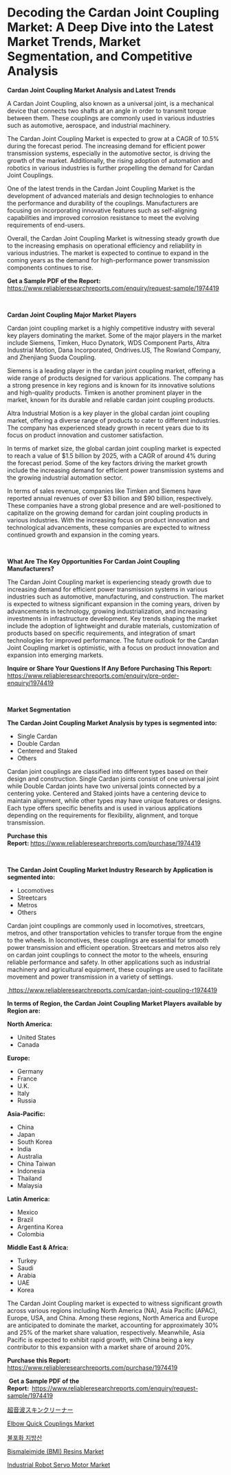 <p><h1>Decoding the Cardan Joint Coupling Market: A Deep Dive into the Latest Market Trends, Market Segmentation, and Competitive Analysis</h1></p><p><strong>Cardan Joint Coupling Market Analysis and Latest Trends</strong></p>
<p><p>A Cardan Joint Coupling, also known as a universal joint, is a mechanical device that connects two shafts at an angle in order to transmit torque between them. These couplings are commonly used in various industries such as automotive, aerospace, and industrial machinery.</p><p>The Cardan Joint Coupling Market is expected to grow at a CAGR of 10.5% during the forecast period. The increasing demand for efficient power transmission systems, especially in the automotive sector, is driving the growth of the market. Additionally, the rising adoption of automation and robotics in various industries is further propelling the demand for Cardan Joint Couplings.</p><p>One of the latest trends in the Cardan Joint Coupling Market is the development of advanced materials and design technologies to enhance the performance and durability of the couplings. Manufacturers are focusing on incorporating innovative features such as self-aligning capabilities and improved corrosion resistance to meet the evolving requirements of end-users.</p><p>Overall, the Cardan Joint Coupling Market is witnessing steady growth due to the increasing emphasis on operational efficiency and reliability in various industries. The market is expected to continue to expand in the coming years as the demand for high-performance power transmission components continues to rise.</p></p>
<p><strong>Get a Sample PDF of the Report:&nbsp;</strong> <a href="https://www.reliableresearchreports.com/enquiry/request-sample/1974419">https://www.reliableresearchreports.com/enquiry/request-sample/1974419</a></p>
<p>&nbsp;</p>
<p><strong>Cardan Joint Coupling Major Market Players</strong></p>
<p><p>Cardan joint coupling market is a highly competitive industry with several key players dominating the market. Some of the major players in the market include Siemens, Timken, Huco Dynatork, WDS Component Parts, Altra Industrial Motion, Dana Incorporated, Ondrives.US, The Rowland Company, and Zhenjiang Suoda Coupling.</p><p>Siemens is a leading player in the cardan joint coupling market, offering a wide range of products designed for various applications. The company has a strong presence in key regions and is known for its innovative solutions and high-quality products. Timken is another prominent player in the market, known for its durable and reliable cardan joint coupling products.</p><p>Altra Industrial Motion is a key player in the global cardan joint coupling market, offering a diverse range of products to cater to different industries. The company has experienced steady growth in recent years due to its focus on product innovation and customer satisfaction.</p><p>In terms of market size, the global cardan joint coupling market is expected to reach a value of $1.5 billion by 2025, with a CAGR of around 4% during the forecast period. Some of the key factors driving the market growth include the increasing demand for efficient power transmission systems and the growing industrial automation sector.</p><p>In terms of sales revenue, companies like Timken and Siemens have reported annual revenues of over $3 billion and $90 billion, respectively. These companies have a strong global presence and are well-positioned to capitalize on the growing demand for cardan joint coupling products in various industries. With the increasing focus on product innovation and technological advancements, these companies are expected to witness continued growth and expansion in the coming years.</p></p>
<p>&nbsp;</p>
<p><strong>What Are The Key Opportunities For Cardan Joint Coupling Manufacturers?</strong></p>
<p><p>The Cardan Joint Coupling market is experiencing steady growth due to increasing demand for efficient power transmission systems in various industries such as automotive, manufacturing, and construction. The market is expected to witness significant expansion in the coming years, driven by advancements in technology, growing industrialization, and increasing investments in infrastructure development. Key trends shaping the market include the adoption of lightweight and durable materials, customization of products based on specific requirements, and integration of smart technologies for improved performance. The future outlook for the Cardan Joint Coupling market is optimistic, with a focus on product innovation and expansion into emerging markets.</p></p>
<p><strong>Inquire or Share Your Questions If Any Before Purchasing This Report:</strong> <a href="https://www.reliableresearchreports.com/enquiry/pre-order-enquiry/1974419">https://www.reliableresearchreports.com/enquiry/pre-order-enquiry/1974419</a></p>
<p>&nbsp;</p>
<p><strong>Market Segmentation</strong></p>
<p><strong>The Cardan Joint Coupling Market Analysis by types is segmented into:</strong></p>
<p><ul><li>Single Cardan</li><li>Double Cardan</li><li>Centered and Staked</li><li>Others</li></ul></p>
<p><p>Cardan joint couplings are classified into different types based on their design and construction. Single Cardan joints consist of one universal joint while Double Cardan joints have two universal joints connected by a centering yoke. Centered and Staked joints have a centering device to maintain alignment, while other types may have unique features or designs. Each type offers specific benefits and is used in various applications depending on the requirements for flexibility, alignment, and torque transmission.</p></p>
<p><strong>Purchase this Report:&nbsp;</strong><a href="https://www.reliableresearchreports.com/purchase/1974419">https://www.reliableresearchreports.com/purchase/1974419</a></p>
<p>&nbsp;</p>
<p><strong>The Cardan Joint Coupling Market Industry Research by Application is segmented into:</strong></p>
<p><ul><li>Locomotives</li><li>Streetcars</li><li>Metros</li><li>Others</li></ul></p>
<p><p>Cardan joint couplings are commonly used in locomotives, streetcars, metros, and other transportation vehicles to transfer torque from the engine to the wheels. In locomotives, these couplings are essential for smooth power transmission and efficient operation. Streetcars and metros also rely on cardan joint couplings to connect the motor to the wheels, ensuring reliable performance and safety. In other applications such as industrial machinery and agricultural equipment, these couplings are used to facilitate movement and power transmission in a variety of settings.</p></p>
<p><a href="https://www.reliableresearchreports.com/cardan-joint-coupling-r1974419">&nbsp;https://www.reliableresearchreports.com/cardan-joint-coupling-r1974419</a></p>
<p><strong>In terms of Region, the Cardan Joint Coupling Market Players available by Region are:</strong></p>
<p>
    <p> <strong> North America: </strong>
        <ul>
            <li>United States</li>
            <li>Canada</li>
        </ul>
        </p> 
    <p> <strong> Europe: </strong>
        <ul>
            <li>Germany</li>
            <li>France</li>
            <li>U.K.</li>
            <li>Italy</li>
            <li>Russia</li>
        </ul>
        </p> 
    <p> <strong> Asia-Pacific: </strong>
        <ul>
            <li>China</li>
            <li>Japan</li>
            <li>South Korea</li>
            <li>India</li>
            <li>Australia</li>
            <li>China Taiwan</li>
            <li>Indonesia</li>
            <li>Thailand</li>
            <li>Malaysia</li>
        </ul>
        </p> 
    <p> <strong> Latin America: </strong>
        <ul>
            <li>Mexico</li>
            <li>Brazil</li>
            <li>Argentina Korea</li>
            <li>Colombia</li>
        </ul>
        </p> 
    <p> <strong> Middle East & Africa: </strong>
        <ul>
            <li>Turkey</li>
            <li>Saudi</li>
            <li>Arabia</li>
            <li>UAE</li>
            <li>Korea</li>
        </ul>
    </p>
    </p>
<p><p>The Cardan Joint Coupling market is expected to witness significant growth across various regions including North America (NA), Asia Pacific (APAC), Europe, USA, and China. Among these regions, North America and Europe are anticipated to dominate the market, accounting for approximately 30% and 25% of the market share valuation, respectively. Meanwhile, Asia Pacific is expected to exhibit rapid growth, with China being a key contributor to this expansion with a market share of around 20%.</p></p>
<p><strong>Purchase this Report: </strong><a href="https://www.reliableresearchreports.com/purchase/1974419">https://www.reliableresearchreports.com/purchase/1974419</a></p>
<p>&nbsp;<strong>Get a Sample PDF of the Report:&nbsp;&nbsp;</strong><a href="https://www.reliableresearchreports.com/enquiry/request-sample/1974419">https://www.reliableresearchreports.com/enquiry/request-sample/1974419</a></p>
<p><strong></strong></p>
<p><p><a href="https://medium.com/@laceyzemlak1/%E8%B6%85%E9%9F%B3%E6%B3%A2%E3%82%B9%E3%82%AD%E3%83%B3%E3%82%AF%E3%83%AA%E3%83%BC%E3%83%8A%E3%83%BC%E5%B8%82%E5%A0%B4%E3%83%AC%E3%83%9D%E3%83%BC%E3%83%88%E3%81%AF-%E3%81%93%E3%81%AE%E5%B8%82%E5%A0%B4%E3%81%AE%E6%9C%80%E6%96%B0%E3%81%AE%E3%83%88%E3%83%AC%E3%83%B3%E3%83%89%E3%81%A8%E6%88%90%E9%95%B7%E6%A9%9F%E4%BC%9A%E3%82%92%E6%98%8E%E3%82%89%E3%81%8B%E3%81%AB%E3%81%97%E3%81%A6%E3%81%84%E3%81%BE%E3%81%99-b831d2ff275c">超音波スキンクリーナー</a></p><p><a href="https://www.linkedin.com/pulse/elbow-quick-couplings-market-size-outlook-forecast-2024-2031-jsgyf?trackingId=eGKoL8RVLeyUhNtBHskDcw%3D%3D">Elbow Quick Couplings Market</a></p><p><a href="https://medium.com/@munchkin678568/%EB%B6%88%ED%8F%AC%ED%99%94-%EC%A7%80%EB%B0%A9%EC%82%B0-%EC%8B%9C%EC%9E%A5-%EA%B7%9C%EB%AA%A8-%EB%B0%8F-%EC%8B%9C%EC%9E%A5-%EB%8F%99%ED%96%A5-%EC%A0%84%EB%B0%98%EC%A0%81%EC%9D%B8-%EC%82%B0%EC%97%85-%EA%B0%9C%EC%9A%94-2024%EB%85%84%EB%B6%80%ED%84%B0-2031%EB%85%84-ddf7f2cc125c">불포화 지방산</a></p><p><a href="https://issuu.com/reportprime-2/docs/bismaleimide-bmi-resins-market-size-2030.pptx">Bismaleimide (BMI) Resins Market</a></p><p><a href="https://www.linkedin.com/pulse/industrial-robot-servo-motor-market-size-outlook-forecast-doy1e?trackingId=k4c5rvI8FLwh5jC0zNT1yA%3D%3D">Industrial Robot Servo Motor Market</a></p></p>